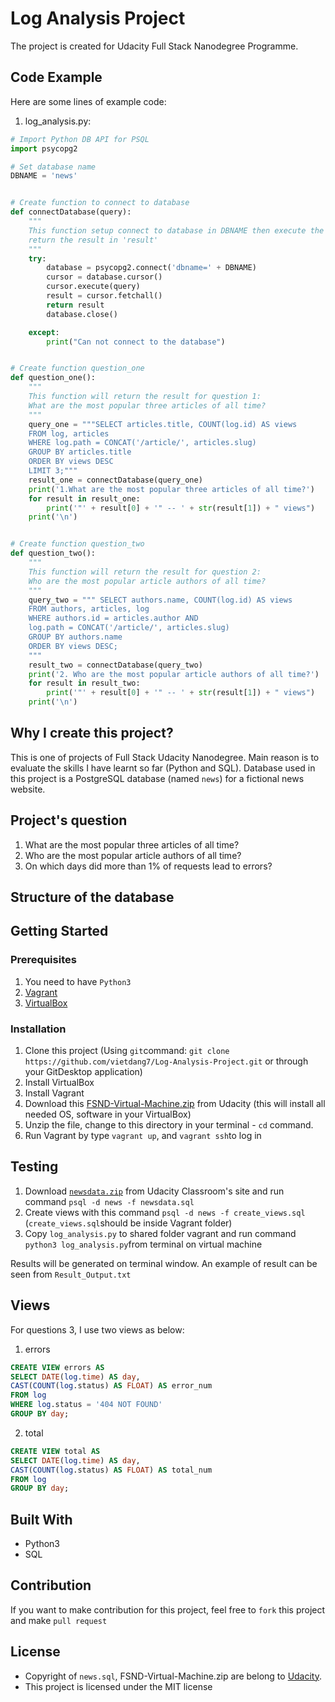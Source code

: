 # Log Analysis Project
The project is created for Udacity Full Stack Nanodegree Programme.

## Code Example
Here are some lines of example code:
1. log_analysis.py:
```python
# Import Python DB API for PSQL
import psycopg2

# Set database name
DBNAME = 'news'


# Create function to connect to database
def connectDatabase(query):
    """
    This function setup connect to database in DBNAME then execute the 'query',
    return the result in 'result'
    """
    try:
        database = psycopg2.connect('dbname=' + DBNAME)
        cursor = database.cursor()
        cursor.execute(query)
        result = cursor.fetchall()
        return result
        database.close()

    except:
        print("Can not connect to the database")


# Create function question_one
def question_one():
    """
    This function will return the result for question 1:
    What are the most popular three articles of all time?
    """
    query_one = """SELECT articles.title, COUNT(log.id) AS views
    FROM log, articles
    WHERE log.path = CONCAT('/article/', articles.slug)
    GROUP BY articles.title
    ORDER BY views DESC
    LIMIT 3;"""
    result_one = connectDatabase(query_one)
    print('1.What are the most popular three articles of all time?')
    for result in result_one:
        print('"' + result[0] + '" -- ' + str(result[1]) + " views")
    print('\n')


# Create function question_two
def question_two():
    """
    This function will return the result for question 2:
    Who are the most popular article authors of all time?
    """
    query_two = """ SELECT authors.name, COUNT(log.id) AS views
    FROM authors, articles, log
    WHERE authors.id = articles.author AND
    log.path = CONCAT('/article/', articles.slug)
    GROUP BY authors.name
    ORDER BY views DESC;
    """
    result_two = connectDatabase(query_two)
    print('2. Who are the most popular article authors of all time?')
    for result in result_two:
        print('"' + result[0] + '" -- ' + str(result[1]) + " views")
    print('\n')


```

## Why I create this project?
This is one of projects of Full Stack Udacity Nanodegree. Main reason is to evaluate the skills I have learnt so far (Python and SQL).
Database used in this project is a PostgreSQL database (named `news`) for a fictional news website.

## Project's question
1. What are the most popular three articles of all time?
2. Who are the most popular article authors of all time?
3. On which days did more than 1% of requests lead to errors?

## Structure of the database 


## Getting Started
### Prerequisites
1. You need to have `Python3` 
2. [Vagrant](https://www.vagrantup.com/downloads.html)
3. [VirtualBox](https://www.virtualbox.org/wiki/Downloads)

### Installation
1. Clone this project (Using `git`command: `git clone https://github.com/vietdang7/Log-Analysis-Project.git` or through your GitDesktop application)
2. Install VirtualBox
3. Install Vagrant
4. Download this [FSND-Virtual-Machine.zip](https://d17h27t6h515a5.cloudfront.net/topher/2017/August/59822701_fsnd-virtual-machine/fsnd-virtual-machine.zip) from Udacity (this will install all needed OS, software in your VirtualBox)
5. Unzip the file, change to this directory in your terminal - `cd` command.
6. Run Vagrant by type `vagrant up`, and `vagrant ssh`to log in


## Testing
1. Download [`newsdata.zip`](https://d17h27t6h515a5.cloudfront.net/topher/2016/August/57b5f748_newsdata/newsdata.zip) from Udacity Classroom's site and run command `psql -d news -f newsdata.sql`
2. Create views with this command `psql -d news -f create_views.sql` (`create_views.sql`should be inside Vagrant folder)
3. Copy `log_analysis.py` to shared folder vagrant and run command `python3 log_analysis.py`from terminal on virtual machine

Results will be generated on terminal window.
An example of result can be seen from `Result_Output.txt`

## Views 
For questions 3, I use two views as below:
1. errors
```sql
CREATE VIEW errors AS
SELECT DATE(log.time) AS day,
CAST(COUNT(log.status) AS FLOAT) AS error_num 
FROM log
WHERE log.status = '404 NOT FOUND'
GROUP BY day;
```

2. total
```sql
CREATE VIEW total AS
SELECT DATE(log.time) AS day,
CAST(COUNT(log.status) AS FLOAT) AS total_num 
FROM log
GROUP BY day;
```

## Built With
- Python3
- SQL

## Contribution
If you want to make contribution for this project, feel free to `fork` this project and make `pull request`

## License

- Copyright of `news.sql`, FSND-Virtual-Machine.zip are belong to [Udacity](https://github.com/udacity/).
- This project is licensed under the MIT license
